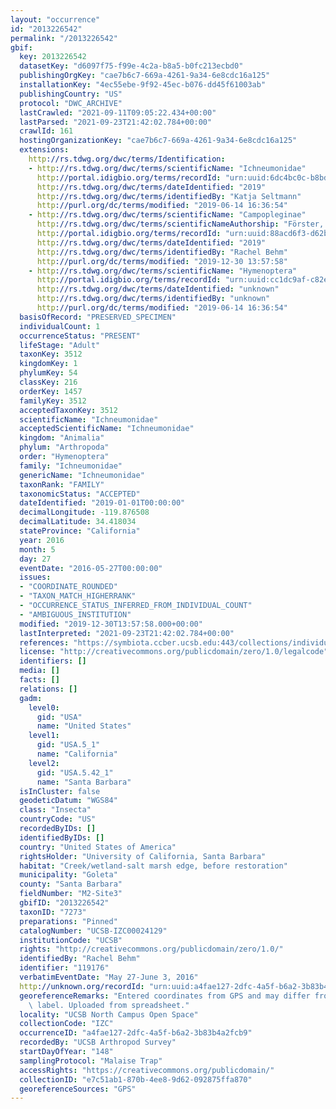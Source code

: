 ```yaml
---
layout: "occurrence"
id: "2013226542"
permalink: "/2013226542"
gbif:
  key: 2013226542
  datasetKey: "d6097f75-f99e-4c2a-b8a5-b0fc213ecbd0"
  publishingOrgKey: "cae7b6c7-669a-4261-9a34-6e8cdc16a125"
  installationKey: "4ec55ebe-9f92-45ec-b076-dd45f61003ab"
  publishingCountry: "US"
  protocol: "DWC_ARCHIVE"
  lastCrawled: "2021-09-11T09:05:22.434+00:00"
  lastParsed: "2021-09-23T21:42:02.784+00:00"
  crawlId: 161
  hostingOrganizationKey: "cae7b6c7-669a-4261-9a34-6e8cdc16a125"
  extensions:
    http://rs.tdwg.org/dwc/terms/Identification:
    - http://rs.tdwg.org/dwc/terms/scientificName: "Ichneumonidae"
      http://portal.idigbio.org/terms/recordId: "urn:uuid:6dc4bc0c-b8bd-4fcd-9f4c-022cd2a9bd2b"
      http://rs.tdwg.org/dwc/terms/dateIdentified: "2019"
      http://rs.tdwg.org/dwc/terms/identifiedBy: "Katja Seltmann"
      http://purl.org/dc/terms/modified: "2019-06-14 16:36:54"
    - http://rs.tdwg.org/dwc/terms/scientificName: "Campopleginae"
      http://rs.tdwg.org/dwc/terms/scientificNameAuthorship: "Förster, 1869"
      http://portal.idigbio.org/terms/recordId: "urn:uuid:88acd6f3-d62b-462e-9a6c-23b4eef7d46a"
      http://rs.tdwg.org/dwc/terms/dateIdentified: "2019"
      http://rs.tdwg.org/dwc/terms/identifiedBy: "Rachel Behm"
      http://purl.org/dc/terms/modified: "2019-12-30 13:57:58"
    - http://rs.tdwg.org/dwc/terms/scientificName: "Hymenoptera"
      http://portal.idigbio.org/terms/recordId: "urn:uuid:cc1dc9af-c82e-411b-be40-74e0ddada881"
      http://rs.tdwg.org/dwc/terms/dateIdentified: "unknown"
      http://rs.tdwg.org/dwc/terms/identifiedBy: "unknown"
      http://purl.org/dc/terms/modified: "2019-06-14 16:36:54"
  basisOfRecord: "PRESERVED_SPECIMEN"
  individualCount: 1
  occurrenceStatus: "PRESENT"
  lifeStage: "Adult"
  taxonKey: 3512
  kingdomKey: 1
  phylumKey: 54
  classKey: 216
  orderKey: 1457
  familyKey: 3512
  acceptedTaxonKey: 3512
  scientificName: "Ichneumonidae"
  acceptedScientificName: "Ichneumonidae"
  kingdom: "Animalia"
  phylum: "Arthropoda"
  order: "Hymenoptera"
  family: "Ichneumonidae"
  genericName: "Ichneumonidae"
  taxonRank: "FAMILY"
  taxonomicStatus: "ACCEPTED"
  dateIdentified: "2019-01-01T00:00:00"
  decimalLongitude: -119.876508
  decimalLatitude: 34.418034
  stateProvince: "California"
  year: 2016
  month: 5
  day: 27
  eventDate: "2016-05-27T00:00:00"
  issues:
  - "COORDINATE_ROUNDED"
  - "TAXON_MATCH_HIGHERRANK"
  - "OCCURRENCE_STATUS_INFERRED_FROM_INDIVIDUAL_COUNT"
  - "AMBIGUOUS_INSTITUTION"
  modified: "2019-12-30T13:57:58.000+00:00"
  lastInterpreted: "2021-09-23T21:42:02.784+00:00"
  references: "https://symbiota.ccber.ucsb.edu:443/collections/individual/index.php?occid=119176"
  license: "http://creativecommons.org/publicdomain/zero/1.0/legalcode"
  identifiers: []
  media: []
  facts: []
  relations: []
  gadm:
    level0:
      gid: "USA"
      name: "United States"
    level1:
      gid: "USA.5_1"
      name: "California"
    level2:
      gid: "USA.5.42_1"
      name: "Santa Barbara"
  isInCluster: false
  geodeticDatum: "WGS84"
  class: "Insecta"
  countryCode: "US"
  recordedByIDs: []
  identifiedByIDs: []
  country: "United States of America"
  rightsHolder: "University of California, Santa Barbara"
  habitat: "Creek/wetland-salt marsh edge, before restoration"
  municipality: "Goleta"
  county: "Santa Barbara"
  fieldNumber: "M2-Site3"
  gbifID: "2013226542"
  taxonID: "7273"
  preparations: "Pinned"
  catalogNumber: "UCSB-IZC00024129"
  institutionCode: "UCSB"
  rights: "http://creativecommons.org/publicdomain/zero/1.0/"
  identifiedBy: "Rachel Behm"
  identifier: "119176"
  verbatimEventDate: "May 27-June 3, 2016"
  http://unknown.org/recordId: "urn:uuid:a4fae127-2dfc-4a5f-b6a2-3b83b4a2fcb9"
  georeferenceRemarks: "Entered coordinates from GPS and may differ from what is on\
    \ label. Uploaded from spreadsheet."
  locality: "UCSB North Campus Open Space"
  collectionCode: "IZC"
  occurrenceID: "a4fae127-2dfc-4a5f-b6a2-3b83b4a2fcb9"
  recordedBy: "UCSB Arthropod Survey"
  startDayOfYear: "148"
  samplingProtocol: "Malaise Trap"
  accessRights: "https://creativecommons.org/publicdomain/"
  collectionID: "e7c51ab1-870b-4ee8-9d62-092875ffa870"
  georeferenceSources: "GPS"
---
```

